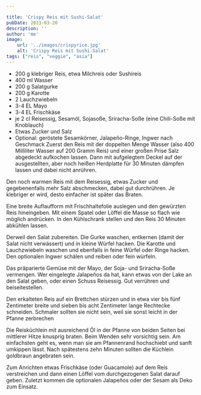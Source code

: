 ```yaml
---

title: 'Crispy Reis mit Sushi-Salat'
pubDate: 2023-03-20
description: ''
author: 'me'
image:
    url: '../images/crispyrice.jpg'
    alt: 'Crispy Reis mit Sushi-Salat'
tags: ["reis", "veggie", "asia"]
---
```

* 200 g klebriger Reis, etwa Milchreis oder Sushireis
* 400 ml Wasser
* 200 g Salatgurke
* 200 g Karotte
* 2 Lauchzwiebeln
* 3-4 EL Mayo
* 3-4 EL Frischkäse
* je 2 cl Reisessig, Sesamöl, Sojasoße, Sriracha-Soße (eine Chili-Soße mit Knoblauch)
* Etwas Zucker und Salz
* Optional: geröstete Sesamkörner, Jalapeño-Ringe, Ingwer nach Geschmack
Zuerst den Reis mit der doppelten Menge Wasser (also 400 Milliliter Wasser auf 200 Gramm Reis) und einer großen Prise Salz abgedeckt aufkochen lassen. Dann mit aufgelegtem Deckel auf der ausgestellten, aber noch heißen Herdplatte für 30 Minuten dämpfen lassen und dabei nicht anrühren.

Den noch warmen Reis mit dem Reisessig, etwas Zucker und gegebenenfalls mehr Salz abschmecken, dabei gut durchrühren. Je klebriger er wird, desto einfacher ist später das Braten.

Eine breite Auflaufform mit Frischhaltefolie auslegen und den gewürzten Reis hineingeben. Mit einem Spatel oder Löffel die Masse so flach wie möglich andrücken. In den Kühlschrank stellen und den Reis 30 Minuten abkühlen lassen.

Derweil den Salat zubereiten. Die Gurke waschen, entkernen (damit der Salat nicht verwässert) und in kleine Würfel hacken. Die Karotte und Lauchzwiebeln waschen und ebenfalls in feine Würfel oder Ringe hacken. Den optionalen Ingwer schälen und reiben oder fein würfeln.

Das präparierte Gemüse mit der Mayo, der Soja- und Sriracha-Soße vermengen. Wer eingelegte Jalapeños da hat, kann etwas von der Lake an den Salat geben, oder einen Schuss Reisessig. Gut verrühren und beiseitestellen.

Den erkalteten Reis auf ein Brettchen stürzen und in etwa vier bis fünf Zentimeter breite und sieben bis acht Zentimeter lange Rechtecke schneiden. Schmaler sollten sie nicht sein, weil sie sonst leicht in der Pfanne zerbrechen

Die Reisküchlein mit ausreichend Öl in der Pfanne von beiden Seiten bei mittlerer Hitze knusprig braten. Beim Wenden sehr vorsichtig sein. Am einfachsten geht es, wenn man sie am Pfannenrand hochschiebt und sanft umkippen lässt. Nach spätestens zehn Minuten sollten die Küchlein goldbraun angebraten sein.

Zum Anrichten etwas Frischkäse (oder Guacamole) auf dem Reis verstreichen und dann einen Löffel vom durchgezogenen Salat darauf geben. Zuletzt kommen die optionalen Jalapeños oder der Sesam als Deko zum Einsatz.